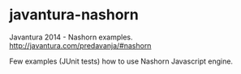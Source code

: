 javantura-nashorn
=================
Javantura 2014 - Nashorn examples.
http://javantura.com/predavanja/#nashorn

Few examples (JUnit tests) how to use Nashorn Javascript engine. 
